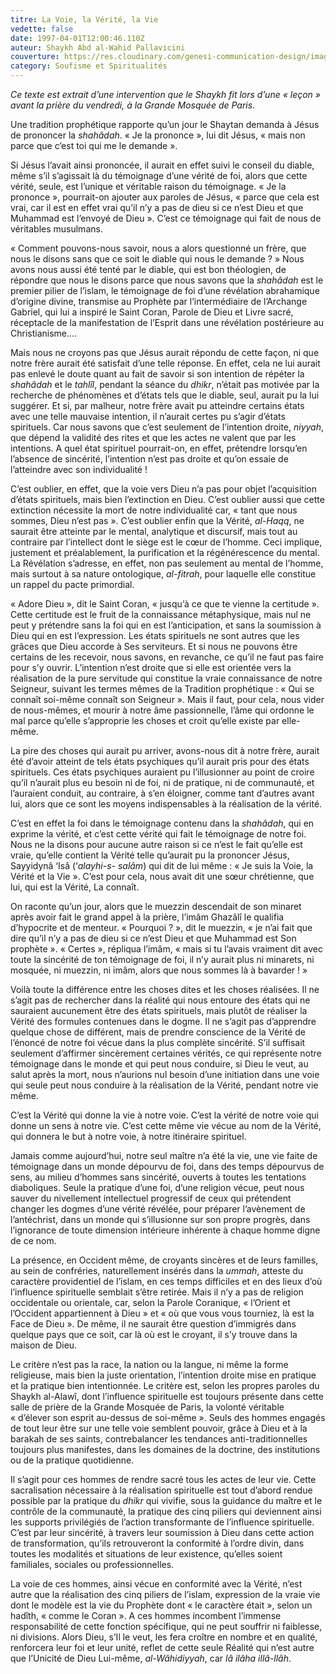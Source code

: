 ```yaml
---
titre: La Voie, la Vérité, la Vie
vedette: false
date: 1997-04-01T12:00:46.110Z
auteur: Shaykh Abd al-Wahid Pallavicini
couverture: https://res.cloudinary.com/genesi-communication-design/image/upload/v1620756848/2020-08-18_05_Shaykh-Abd-al-Wahid-and-wife-Nuriyyah_722x491_bpqnj9.jpg
category: Soufisme et Spiritualités
---
```

*Ce texte est extrait d’une intervention que le Shaykh fit lors d’une «&nbsp;leçon&nbsp;» avant la prière du vendredi, à la Grande Mosquée de Paris*.

Une tradition prophétique rapporte qu’un jour le Shaytan demanda à Jésus de prononcer la *shahâdah*. «&nbsp;Je la prononce&nbsp;», lui dit Jésus, «&nbsp;mais non parce que c’est toi qui me le demande&nbsp;».

Si Jésus l’avait ainsi prononcée, il aurait en effet suivi le conseil du diable, même s’il s’agissait là du témoignage d’une vérité de foi, alors que cette vérité, seule, est l’unique et véritable raison du témoignage. «&nbsp;Je la prononce&nbsp;», pourrait-on ajouter aux paroles de Jésus, «&nbsp;parce que cela est vrai, car il est en effet vrai qu’il n’y a pas de dieu si ce n’est Dieu et que Muhammad est l’envoyé de Dieu&nbsp;». C’est ce témoignage qui fait de nous de véritables musulmans.

«&nbsp;Comment pouvons-nous savoir, nous a alors questionné un frère, que nous le disons sans que ce soit le diable qui nous le demande&nbsp;?&nbsp;» Nous avons nous aussi été tenté par le diable, qui est bon théologien, de répondre que nous le disons parce que nous savons que la *shahâdah* est le premier pilier de l’islam, le témoignage de foi d’une révélation abrahamique d’origine divine, transmise au Prophète par l’intermédiaire de l’Archange Gabriel, qui lui a inspiré le Saint Coran, Parole de Dieu et Livre sacré, réceptacle de la manifestation de l’Esprit dans une révélation postérieure au Christianisme....

Mais nous ne croyons pas que Jésus aurait répondu de cette façon, ni que notre frère aurait été satisfait d’une telle réponse. En effet, cela ne lui aurait pas enlevé le doute quant au fait de savoir si son intention de répéter la *shahâdah* et le *tahlîl*, pendant la séance du *dhikr*, n’était pas motivée par la recherche de phénomènes et d’états tels que le diable, seul, aurait pu la lui suggérer. Et si, par malheur, notre frère avait pu atteindre certains états avec une telle mauvaise intention, il n’aurait certes pu s’agir d’états spirituels. Car nous savons que c’est seulement de l’intention droite, *niyyah*, que dépend la validité des rites et que les actes ne valent que par les intentions. A quel état spirituel pourrait-on, en effet, prétendre lorsqu’en l’absence de sincérité, l’intention n’est pas droite et qu’on essaie de l’atteindre avec son individualité&nbsp;!

C’est oublier, en effet, que la voie vers Dieu n’a pas pour objet l’acquisition d’états spirituels, mais bien l’extinction en Dieu. C’est oublier aussi que cette extinction nécessite la mort de notre individualité car, «&nbsp;tant que nous sommes, Dieu n’est pas&nbsp;». C’est oublier enfin que la Vérité, *al-Haqq*, ne saurait être atteinte par le mental, analytique et discursif, mais tout au contraire par l’intellect dont le siège est le cœur de l’homme. Ceci implique, justement et préalablement, la purification et la régénérescence du mental. La Révélation s’adresse, en effet, non pas seulement au mental de l’homme, mais surtout à sa nature ontologique, *al-fitrah*, pour laquelle elle constitue un rappel du pacte primordial.

«&nbsp;Adore Dieu&nbsp;», dit le Saint Coran, «&nbsp;jusqu’à ce que te vienne la certitude&nbsp;». Cette certitude est le fruit de la connaissance métaphysique, mais nul ne peut y prétendre sans la foi qui en est l’anticipation, et sans la soumission à Dieu qui en est l’expression. Les états spirituels ne sont autres que les grâces que Dieu accorde à Ses serviteurs. Et si nous ne pouvons être certains de les recevoir, nous savons, en revanche, ce qu’il ne faut pas faire pour s’y ouvrir. L’intention n’est droite que si elle est orientée vers la réalisation de la pure servitude qui constitue la vraie connaissance de notre Seigneur, suivant les termes mêmes de la Tradition prophétique&nbsp;: «&nbsp;Qui se connaît soi-même connaît son Seigneur&nbsp;». Mais il faut, pour cela, nous vider de nous-mêmes, et mourir à notre âme passionnelle, l’âme qui ordonne le mal parce qu’elle s’approprie les choses et croit qu’elle existe par elle-même.

La pire des choses qui aurait pu arriver, avons-nous dit à notre frère, aurait été d’avoir atteint de tels états psychiques qu’il aurait pris pour des états spirituels. Ces états psychiques auraient pu l’illusionner au point de croire qu’il n’aurait plus eu besoin ni de foi, ni de pratique, ni de communauté, et l’auraient conduit, au contraire, à s’en éloigner, comme tant d’autres avant lui, alors que ce sont les moyens indispensables à la réalisation de la vérité.

C’est en effet la foi dans le témoignage contenu dans la *shahâdah*, qui en exprime la vérité, et c’est cette vérité qui fait le témoignage de notre foi. Nous ne la disons pour aucune autre raison si ce n’est le fait qu’elle est vraie, qu’elle contient la Vérité telle qu’aurait pu la prononcer Jésus, Sayyidynâ ‘Isâ (‘*alayhi-s- salâm*) qui dit de lui même&nbsp;: «&nbsp;Je suis la Voie, la Vérité et la Vie&nbsp;». C’est pour cela, nous avait dit une sœur chrétienne, que lui, qui est la Vérité, La connaît.

On raconte qu’un jour, alors que le muezzin descendait de son minaret après avoir fait le grand appel à la prière, l’imâm Ghazâlî le qualifia d’hypocrite et de menteur. «&nbsp;Pourquoi&nbsp;?&nbsp;», dit le muezzin, «&nbsp;je n’ai fait que dire qu’il n’y a pas de dieu si ce n’est Dieu et que Muhammad est Son prophète&nbsp;». «&nbsp;Certes&nbsp;», répliqua l’imâm, «&nbsp;mais si tu l’avais vraiment dit avec toute la sincérité de ton témoignage de foi, il n’y aurait plus ni minarets, ni mosquée, ni muezzin, ni imâm, alors que nous sommes là à bavarder&nbsp;!&nbsp;»

Voilà toute la différence entre les choses dites et les choses réalisées. Il ne s’agit pas de rechercher dans la réalité qui nous entoure des états qui ne sauraient aucunement être des états spirituels, mais plutôt de réaliser la Vérité des formules contenues dans le dogme. Il ne s’agit pas d’apprendre quelque chose de différent, mais de prendre conscience de la Vérité de l’énoncé de notre foi vécue dans la plus complète sincérité. S’il suffisait seulement d’affirmer sincèrement certaines vérités, ce qui représente notre témoignage dans le monde et qui peut nous conduire, si Dieu le veut, au salut après la mort, nous n’aurions nul besoin d’une initiation dans une voie qui seule peut nous conduire à la réalisation de la Vérité, pendant notre vie même.

C’est la Vérité qui donne la vie à notre voie. C’est la vérité de notre voie qui donne un sens à notre vie. C’est cette même vie vécue au nom de la Vérité, qui donnera le but à notre voie, à notre itinéraire spirituel.

Jamais comme aujourd’hui, notre seul maître n’a été la vie, une vie faite de témoignage dans un monde dépourvu de foi, dans des temps dépourvus de sens, au milieu d’hommes sans sincérité, ouverts à toutes les tentations diaboliques. Seule la pratique d’une foi, d’une religion vécue, peut nous sauver du nivellement intellectuel progressif de ceux qui prétendent changer les dogmes d’une vérité révélée, pour préparer l’avènement de l’antéchrist, dans un monde qui s’illusionne sur son propre progrès, dans l’ignorance de toute dimension intérieure inhérente à chaque homme digne de ce nom.

La présence, en Occident même, de croyants sincères et de leurs familles, au sein de confréries, naturellement insérés dans la *ummah*, atteste du caractère providentiel de l’islam, en ces temps difficiles et en des lieux d’où l’influence spirituelle semblait s’être retirée. Mais il n’y a pas de religion occidentale ou orientale, car, selon la Parole Coranique, «&nbsp;l’Orient et l’Occident appartiennent à Dieu&nbsp;» et «&nbsp;où que vous vous tourniez, là est la Face de Dieu&nbsp;». De même, il ne saurait être question d’immigrés dans quelque pays que ce soit, car là où est le croyant, il s’y trouve dans la maison de Dieu.

Le critère n’est pas la race, la nation ou la langue, ni même la forme religieuse, mais bien la juste orientation, l’intention droite mise en pratique et la pratique bien intentionnée. Le critère est, selon les propres paroles du Shaykh al-Alawî, dont l’influence spirituelle est toujours présente dans cette salle de prière de la Grande Mosquée de Paris, la volonté véritable «&nbsp;d’élever son esprit au-dessus de soi-même&nbsp;». Seuls des hommes engagés de tout leur être sur une telle voie semblent pouvoir, grâce à Dieu et à la barakah de ses saints, contrebalancer les tendances anti-traditionnelles toujours plus manifestes, dans les domaines de la doctrine, des institutions ou de la pratique quotidienne.

Il s’agit pour ces hommes de rendre sacré tous les actes de leur vie. Cette sacralisation nécessaire à la réalisation spirituelle est tout d’abord rendue possible par la pratique du *dhikr* qui vivifie, sous la guidance du maître et le contrôle de la communauté, la pratique des cinq piliers qui deviennent ainsi les supports privilégiés de l’action transformante de l’influence spirituelle. C’est par leur sincérité, à travers leur soumission à Dieu dans cette action de transformation, qu’ils retrouveront la conformité à l’ordre divin, dans toutes les modalités et situations de leur existence, qu’elles soient familiales, sociales ou professionnelles.

La voie de ces hommes, ainsi vécue en conformité avec la Vérité, n’est autre que la réalisation des cinq piliers de l’islam, expression de la vraie vie dont le modèle est la vie du Prophète dont «&nbsp;le caractère était&nbsp;», selon un hadîth, «&nbsp;comme le Coran&nbsp;». A ces hommes incombent l’immense responsabilité de cette fonction spécifique, qui ne peut souffrir ni faiblesse, ni divisions. Alors Dieu, s’Il le veut, les fera croître en nombre et en qualité, renforcera leur foi et leur unité, reflet de cette seule Réalité qui n’est autre que l’Unicité de Dieu Lui-même, *al-Wâhidiyyah*, car *lâ ilâha illâ-llâh*.